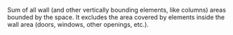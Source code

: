 Sum of all wall (and other vertically bounding elements, like columns) areas bounded by the space. It excludes the area covered by elements inside the wall area (doors, windows, other openings, etc.).
